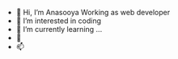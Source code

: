 - 👋 Hi, I’m Anasooya Working as web developer
- 👀 I’m interested in coding
- 🌱 I’m currently learning ...
- 💞️ 
- 📫

<!---
anasooyaaneesh/anasooyaaneesh is a ✨ special ✨ repository because its `README.md` (this file) appears on your GitHub profile.
You can click the Preview link to take a look at your changes.
--->
